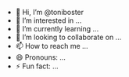 - 👋 Hi, I’m @toniboster
- 👀 I’m interested in ...
- 🌱 I’m currently learning ...
- 💞️ I’m looking to collaborate on ...
- 📫 How to reach me ...
- 😄 Pronouns: ...
- ⚡ Fun fact: ...

<!---
toniboster/toniboster is a ✨ special ✨ repository because its `README.md` (this file) appears on your GitHub profile.
You can click the Preview link to take a look at your changes.
--->
